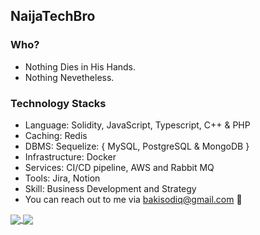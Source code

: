 ## NaijaTechBro 

### Who?
- Nothing Dies in His Hands. 
- Nothing Nevetheless.

### Technology Stacks
- Language: Solidity, JavaScript, Typescript, C++ & PHP
- Caching: Redis
- DBMS: Sequelize: { MySQL, PostgreSQL & MongoDB }
- Infrastructure: Docker
- Services: CI/CD pipeline, AWS and Rabbit MQ
- Tools: Jira, Notion
- Skill: Business Development and Strategy
- You can reach out to me via bakisodiq@gmail.com 📠
<a href="https://github.com/NaijaTechBro">
  <img align="center" src="https://github-readme-stats.vercel.app/api?username=NaijaTechBro&theme=nord&show_icons=true&count_private=true&hide=contribs&line_height=40" />
</a>
<a href="https://github.com/NaijaTechBro">
  <img align="center" src="https://github-readme-stats.vercel.app/api/top-langs/?username=NaijaTechBro&theme=nord&langs_count=4&hide=javascript,html,css,erlang" />
</a>

